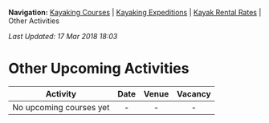 **Navigation:** [Kayaking Courses](index) &#124; [Kayaking Expeditions](expedition) &#124; [Kayak Rental Rates](rental) &#124; Other Activities

_Last Updated: 17 Mar 2018 18:03_
# Other Upcoming Activities

Activity | Date | Venue | Vacancy
:---:|:---:|:---:|:---:
No upcoming courses yet|-|-|-

